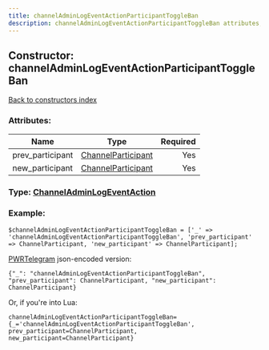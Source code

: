 ```yaml
---
title: channelAdminLogEventActionParticipantToggleBan
description: channelAdminLogEventActionParticipantToggleBan attributes, type and example
---
```

## Constructor: channelAdminLogEventActionParticipantToggleBan  
[Back to constructors index](index.md)



### Attributes:

| Name     |    Type       | Required |
|----------|:-------------:|---------:|
|prev\_participant|[ChannelParticipant](../types/ChannelParticipant.md) | Yes|
|new\_participant|[ChannelParticipant](../types/ChannelParticipant.md) | Yes|



### Type: [ChannelAdminLogEventAction](../types/ChannelAdminLogEventAction.md)


### Example:

```
$channelAdminLogEventActionParticipantToggleBan = ['_' => 'channelAdminLogEventActionParticipantToggleBan', 'prev_participant' => ChannelParticipant, 'new_participant' => ChannelParticipant];
```  

[PWRTelegram](https://pwrtelegram.xyz) json-encoded version:

```
{"_": "channelAdminLogEventActionParticipantToggleBan", "prev_participant": ChannelParticipant, "new_participant": ChannelParticipant}
```


Or, if you're into Lua:  


```
channelAdminLogEventActionParticipantToggleBan={_='channelAdminLogEventActionParticipantToggleBan', prev_participant=ChannelParticipant, new_participant=ChannelParticipant}

```


